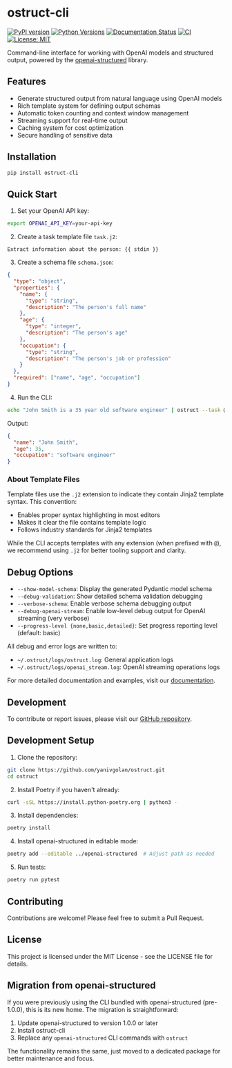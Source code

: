 # ostruct-cli

[![PyPI version](https://badge.fury.io/py/ostruct-cli.svg)](https://badge.fury.io/py/ostruct-cli)
[![Python Versions](https://img.shields.io/pypi/pyversions/ostruct-cli.svg)](https://pypi.org/project/ostruct-cli/)
[![Documentation Status](https://readthedocs.org/projects/ostruct-cli/badge/?version=latest)](https://ostruct-cli.readthedocs.io/en/latest/?badge=latest)
[![CI](https://github.com/yaniv-golan/ostruct/actions/workflows/ci.yml/badge.svg)](https://github.com/yaniv-golan/ostruct/actions/workflows/ci.yml)
[![License: MIT](https://img.shields.io/badge/License-MIT-yellow.svg)](https://opensource.org/licenses/MIT)

Command-line interface for working with OpenAI models and structured output, powered by the [openai-structured](https://github.com/yanivgolan/openai-structured) library.

## Features

- Generate structured output from natural language using OpenAI models
- Rich template system for defining output schemas
- Automatic token counting and context window management
- Streaming support for real-time output
- Caching system for cost optimization
- Secure handling of sensitive data

## Installation

```bash
pip install ostruct-cli
```

## Quick Start

1. Set your OpenAI API key:

```bash
export OPENAI_API_KEY=your-api-key
```

2. Create a task template file `task.j2`:

```
Extract information about the person: {{ stdin }}
```

3. Create a schema file `schema.json`:

```json
{
  "type": "object",
  "properties": {
    "name": {
      "type": "string",
      "description": "The person's full name"
    },
    "age": {
      "type": "integer",
      "description": "The person's age"
    },
    "occupation": {
      "type": "string",
      "description": "The person's job or profession"
    }
  },
  "required": ["name", "age", "occupation"]
}
```

4. Run the CLI:

```bash
echo "John Smith is a 35 year old software engineer" | ostruct --task @task.j2 --schema schema.json
```

Output:

```json
{
  "name": "John Smith",
  "age": 35,
  "occupation": "software engineer"
}
```

### About Template Files

Template files use the `.j2` extension to indicate they contain Jinja2 template syntax. This convention:

- Enables proper syntax highlighting in most editors
- Makes it clear the file contains template logic
- Follows industry standards for Jinja2 templates

While the CLI accepts templates with any extension (when prefixed with `@`), we recommend using `.j2` for better tooling support and clarity.

## Debug Options

- `--show-model-schema`: Display the generated Pydantic model schema
- `--debug-validation`: Show detailed schema validation debugging
- `--verbose-schema`: Enable verbose schema debugging output
- `--debug-openai-stream`: Enable low-level debug output for OpenAI streaming (very verbose)
- `--progress-level {none,basic,detailed}`: Set progress reporting level (default: basic)

All debug and error logs are written to:

- `~/.ostruct/logs/ostruct.log`: General application logs
- `~/.ostruct/logs/openai_stream.log`: OpenAI streaming operations logs

For more detailed documentation and examples, visit our [documentation](https://ostruct-cli.readthedocs.io/).

## Development

To contribute or report issues, please visit our [GitHub repository](https://github.com/yaniv-golan/ostruct).

## Development Setup

1. Clone the repository:

```bash
git clone https://github.com/yanivgolan/ostruct.git
cd ostruct
```

2. Install Poetry if you haven't already:

```bash
curl -sSL https://install.python-poetry.org | python3 -
```

3. Install dependencies:

```bash
poetry install
```

4. Install openai-structured in editable mode:

```bash
poetry add --editable ../openai-structured  # Adjust path as needed
```

5. Run tests:

```bash
poetry run pytest
```

## Contributing

Contributions are welcome! Please feel free to submit a Pull Request.

## License

This project is licensed under the MIT License - see the LICENSE file for details.

## Migration from openai-structured

If you were previously using the CLI bundled with openai-structured (pre-1.0.0), this is its new home. The migration is straightforward:

1. Update openai-structured to version 1.0.0 or later
2. Install ostruct-cli
3. Replace any `openai-structured` CLI commands with `ostruct`

The functionality remains the same, just moved to a dedicated package for better maintenance and focus.
